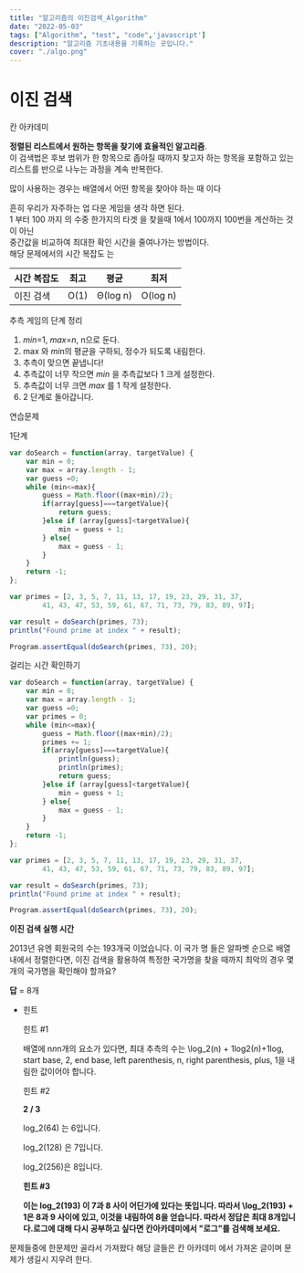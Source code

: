 ```yaml
---
title: "알고리즘의 이진검색_Algorithm"
date: "2022-05-03"
tags: ["Algorithm", "test", "code",'javascript']
description: "알고리즘 기초내용을 기록하는 곳입니다."
cover: "./algo.png"
---
```


# 이진 검색

칸 아카데미

**정렬된 리스트에서 원하는 항목을 찾기에 효율적인 알고리즘**. <br />
이 검색법은 후보 범위가 한 항목으로 좁아질 때까지 찾고자 하는 항목을 포함하고 있는 리스트를 반으로 나누는 과정을 계속 반복한다.

많이 사용하는 경우는 배열에서 어떤 항목을 찾아야 하는 때 이다

흔히 우리가 자주하는 업 다운 게임을 생각 하면 된다.<br />
1 부터 100 까지 의 수중 한가지의 타겟 을 찾을때 1에서 100까지 100번을 계산하는 것이 아닌 <br />
중간값을 비교하여 최대한 확인 시간을 줄여나가는 방법이다.<br />
해당 문제에서의 시간 복잡도 는 

 

| 시간 복잡도 | 최고 | 평균 | 최저 |
| --- | --- | --- | --- |
| 이진 검색 | O(1) | Θ(log n) | O(log n) |

추측 게임의 단계 정리

1. *min*=1, *max*=*n*, n으로 둔다.
2. max 와 *mi*n의 평균을 구하되, 정수가 되도록 내림한다.
3. 추측이 맞으면 끝냅니다!
4. 추측값이 너무 작으면 *min* 을 추측값보다 1 크게 설정한다.
5. 추측값이 너무 크면 *max* 를 1 작게 설정한다.
6. 2 단계로 돌아갑니다.

연습문제

1단계

```jsx
var doSearch = function(array, targetValue) {
	var min = 0;
	var max = array.length - 1;
    var guess =0;
    while (min<=max){
        guess = Math.floor((max+min)/2);
        if(array[guess]===targetValue){
            return guess;
        }else if (array[guess]<targetValue){
            min = guess + 1;
        } else{
            max = guess - 1;
        }
    }
    return -1;
};

var primes = [2, 3, 5, 7, 11, 13, 17, 19, 23, 29, 31, 37, 
		41, 43, 47, 53, 59, 61, 67, 71, 73, 79, 83, 89, 97];

var result = doSearch(primes, 73);
println("Found prime at index " + result);

Program.assertEqual(doSearch(primes, 73), 20);
```

걸리는 시간 확인하기

```jsx
var doSearch = function(array, targetValue) {
	var min = 0;
	var max = array.length - 1;
    var guess =0;
    var primes = 0;
    while (min<=max){
        guess = Math.floor((max+min)/2);
        primes += 1;
        if(array[guess]===targetValue){
            println(guess);
            println(primes);
            return guess;
        }else if (array[guess]<targetValue){
            min = guess + 1;
        } else{
            max = guess - 1;
        }
    }
    return -1;
};

var primes = [2, 3, 5, 7, 11, 13, 17, 19, 23, 29, 31, 37, 
		41, 43, 47, 53, 59, 61, 67, 71, 73, 79, 83, 89, 97];

var result = doSearch(primes, 73);
println("Found prime at index " + result);

Program.assertEqual(doSearch(primes, 73), 20);
```

****이진 검색 실행 시간**** 

2013년 유엔 회원국의 수는 193개국 이었습니다. 이 국가 명 들은 알파벳 순으로 배열내에서 정렬한다면, 이진 검색을 활용하여 특정한 국가명을 찾을 때까지 최악의 경우 몇 개의 국가명을 확인해야 할까요?

**답** = 8개

- 힌트
    
    힌트 #1
    
    배열에 n*n*n개의 요소가 있다면, 최대 추측의 수는 \log_2(n) + 1log2(*n*)+1log, start base, 2, end base, left parenthesis, n, right parenthesis, plus, 1을 내림한 값이어야 합니다.
    
    힌트 #2
    
    **2 / 3**
    
    log_2(64) 는 6입니다.
    
    log_2(128) 은 7입니다.
    
    log_2(256)은 8입니다.
    
    **힌트 #3**
    
    **이는 log_2(193) 이 7과 8 사이 어딘가에 있다는 뜻입니다. 따라서 \log_2(193) + 1은 8과 9 사이에 있고, 이것을 내림하여 8을 얻습니다. 따라서 정답은 최대 8개입니다.로그에 대해 다시 공부하고 싶다면 칸아카데미에서 "로그"를 검색해 보세요.**
    

문제들중에 한문제만 골라서 가져왔다   해당 글들은 칸 아카데미 에서 가져온 글이며 문제가 생길시 지우려 한다.